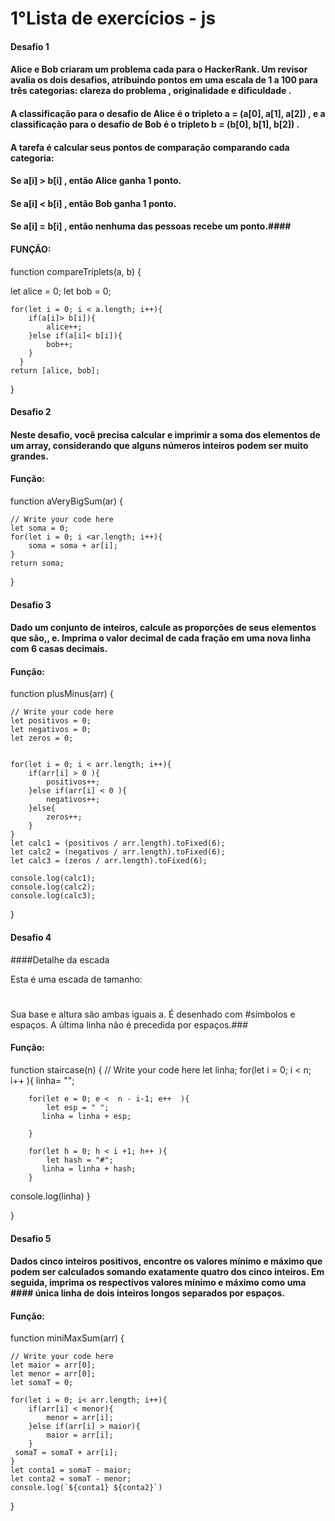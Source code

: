 # 1°Lista de exercícios - js #

#### Desafio 1 #
#### Alice e Bob criaram um problema cada para o HackerRank. Um revisor avalia os dois desafios, atribuindo pontos em uma escala de 1 a 100 para três categorias: clareza do problema , originalidade e dificuldade . ####
#### A classificação para o desafio de Alice é o tripleto a = (a[0], a[1], a[2]) , e a classificação para o desafio de Bob é o tripleto b = (b[0], b[1], b[2]) . ####
#### A tarefa é calcular seus pontos de comparação comparando cada categoria: ####
#### Se a[i] > b[i] , então Alice ganha 1 ponto. ####
#### Se a[i] < b[i] , então Bob ganha 1 ponto. ####
#### Se a[i] = b[i] , então nenhuma das pessoas recebe um ponto.####
#### FUNÇÃO: ####

function compareTriplets(a, b) {

 let alice = 0;
 let bob = 0;
    
    for(let i = 0; i < a.length; i++){
        if(a[i]> b[i]){
            alice++;
        }else if(a[i]< b[i]){
            bob++;
        }
      }
    return [alice, bob];
    
}

#### Desafio 2 ####
#### Neste desafio, você precisa calcular e imprimir a soma dos elementos de um array, considerando que alguns números inteiros podem ser muito grandes. ####
#### Função: ####

function aVeryBigSum(ar) {

    // Write your code here
    let soma = 0;
    for(let i = 0; i <ar.length; i++){
        soma = soma + ar[i];
    }
    return soma;
    
}

#### Desafio 3 ####
#### Dado um conjunto de inteiros, calcule as proporções de seus elementos que são,, e. Imprima o valor decimal de cada fração em uma nova linha com 6 casas decimais. ####
#### Função:  ####

function plusMinus(arr) {

    // Write your code here
    let positivos = 0;
    let negativos = 0;
    let zeros = 0;
  
    
    for(let i = 0; i < arr.length; i++){
        if(arr[i] > 0 ){
            positivos++;
        }else if(arr[i] < 0 ){
            negativos++;
        }else{
            zeros++;
        }
    }
    let calc1 = (positivos / arr.length).toFixed(6);
    let calc2 = (negativos / arr.length).toFixed(6);
    let calc3 = (zeros / arr.length).toFixed(6);

    console.log(calc1);
    console.log(calc2);
    console.log(calc3);
    
}

#### Desafio 4 ####
####Detalhe da escada

Esta é uma escada de tamanho:

   #
  ##
 ###
####
Sua base e altura são ambas iguais a. É desenhado com #símbolos e espaços. A última linha não é precedida por espaços.###
#### Função: ####



function staircase(n) {
    // Write your code here
   let linha;
    for(let i = 0; i < n; i++ ){
         linha= "";
        
        for(let e = 0; e <  n - i-1; e++  ){
            let esp = " ";
           linha = linha + esp;
         
        } 
        
        for(let h = 0; h < i +1; h++ ){
            let hash = "#";
           linha = linha + hash;
        }
       
 console.log(linha)
    }

}

#### Desafio 5 ####
#### Dados cinco inteiros positivos, encontre os valores mínimo e máximo que podem ser calculados somando exatamente quatro dos cinco inteiros. Em seguida, imprima os respectivos valores mínimo e máximo como uma #### única linha de dois inteiros longos separados por espaços. ####
#### Função: ####

function miniMaxSum(arr) {

    // Write your code here
    let maior = arr[0];
    let menor = arr[0];
    let somaT = 0;
    
    for(let i = 0; i< arr.length; i++){
        if(arr[i] < menor){
            menor = arr[i];
        }else if(arr[i] > maior){
            maior = arr[i];
        }
     somaT = somaT + arr[i]; 
    }
    let conta1 = somaT - maior;
    let conta2 = somaT - menor;
    console.log(`${conta1} ${conta2}`)
    
}
